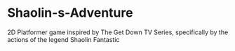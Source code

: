 # Shaolin-s-Adventure

2D Platformer game inspired by The Get Down TV Series, specifically by the actions of the legend Shaolin Fantastic
